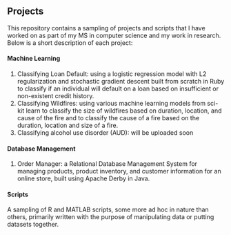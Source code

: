 ## Projects
This repository contains a sampling of projects and scripts that I have worked on as part of my MS in computer science and my work in research. Below is a short description of each project:

#### Machine Learning
  1. Classifying Loan Default: using a logistic regression model with L2 regularization and stochastic gradient descent built from scratch in Ruby to classify if an individual will default on a loan based on insufficient or non-existent credit history.
  2. Classifying Wildfires: using various machine learning models from sci-kit learn to classify the size of wildfires based on duration, location, and cause of the fire and to classify the cause of a fire based on the duration, location and size of a fire. 
  3. Classifying alcohol use disorder (AUD): will be uploaded soon

#### Database Management
  1. Order Manager: a Relational Database Management System for managing products, product inventory, and customer information for an online store, built using Apache Derby in Java.
  
#### Scripts
  A sampling of R and MATLAB scripts, some more ad hoc in nature than others, primarily written with the purpose of manipulating data or putting datasets together.

